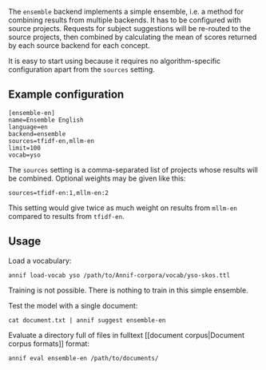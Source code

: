 The `ensemble` backend implements a simple ensemble, i.e. a method for combining results from multiple backends. It has to be configured with source projects. Requests for subject suggestions will be re-routed to the source projects, then combined by calculating the mean of scores returned by each source backend for each concept.

It is easy to start using because it requires no algorithm-specific configuration apart from the `sources` setting.

## Example configuration

```
[ensemble-en]
name=Ensemble English
language=en
backend=ensemble
sources=tfidf-en,mllm-en
limit=100
vocab=yso
```

The `sources` setting is a comma-separated list of projects whose results will be combined. Optional weights may be given like this:

    sources=tfidf-en:1,mllm-en:2

This setting would give twice as much weight on results from `mllm-en` compared to results from `tfidf-en`.

## Usage

Load a vocabulary:

    annif load-vocab yso /path/to/Annif-corpora/vocab/yso-skos.ttl

Training is not possible. There is nothing to train in this simple ensemble.

Test the model with a single document:

    cat document.txt | annif suggest ensemble-en

Evaluate a directory full of files in fulltext [[document corpus|Document corpus formats]] format:

    annif eval ensemble-en /path/to/documents/